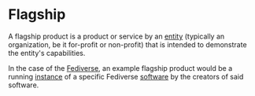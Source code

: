 # Flagship

A flagship product is a product or service by an [entity](/docs/glossary/entity) (typically an organization, be it for-profit or non-profit) that is intended to demonstrate the entity's capabilities.

In the case of the [Fediverse](/docs/glossary/fediverse), an example flagship product would be a running [instance](/docs/glossary/instance) of a specific Fediverse [software](/docs/glossary/software) by the creators of said software.
